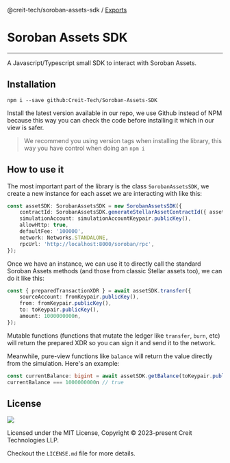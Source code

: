 @creit-tech/soroban-assets-sdk / [Exports](modules.md)

# Soroban Assets SDK

---

A Javascript/Typescript small SDK to interact with Soroban Assets.

## Installation

```shell
npm i --save github:Creit-Tech/Soroban-Assets-SDK
```

Install the latest version available in our repo, we use Github instead of NPM because this way you can check the code before installing it which in our view is safer.

> We recommend you using version tags when installing the library, this way you have control when doing an `npm i`

## How to use it

The most important part of the library is the class `SorobanAssetsSDK`, we create a new instance for each asset we are interacting with like this:
```typescript
const assetSDK: SorobanAssetsSDK = new SorobanAssetsSDK({
    contractId: SorobanAssetsSDK.generateStellarAssetContractId({ asset: Asset.native(), network: Networks.STANDALONE }),
    simulationAccount: simulationAccountKeypair.publicKey(),
    allowHttp: true,
    defaultFee: '100000',
    network: Networks.STANDALONE,
    rpcUrl: 'http://localhost:8000/soroban/rpc',
});
```

Once we have an instance, we can use it to directly call the standard Soroban Assets methods (and those from classic Stellar assets too), we can do it like this:
```typescript
const { preparedTransactionXDR } = await assetSDK.transfer({
    sourceAccount: fromKeypair.publicKey(),
    from: fromKeypair.publicKey(),
    to: toKeypair.publicKey(),
    amount: 1000000000n,
});
```

Mutable functions (functions that mutate the ledger like `transfer`, `burn`, etc) will return the prepared XDR so you can sign it and send it to the network.

Meanwhile, pure-view functions like `balance` will return the value directly from the simulation. Here's an example:
```typescript
const currentBalance: bigint = await assetSDK.getBalance(toKeypair.publicKey());
currentBalance === 1000000000n // true
```

## License
![](https://img.shields.io/badge/License-MIT-lightgrey)

Licensed under the MIT License, Copyright © 2023-present Creit Technologies LLP.

Checkout the `LICENSE.md` file for more details.
